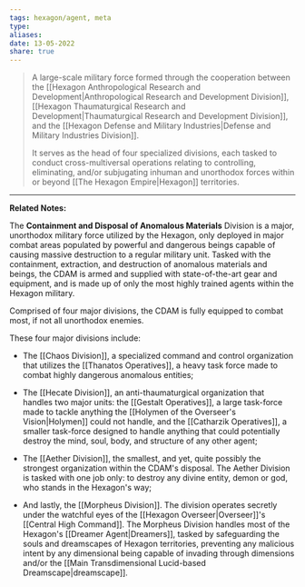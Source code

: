 ```yaml
---
tags: hexagon/agent, meta
type: 
aliases: 
date: 13-05-2022
share: true
---
```


> A large-scale military force formed through the cooperation between the [[Hexagon Anthropological Research and Development|Anthropological Research and Development Division]], [[Hexagon Thaumaturgical Research and Development|Thaumaturgical Research and Development Division]], and the [[Hexagon Defense and Military Industries|Defense and Military Industries Division]].
> 
> It serves as the head of four specialized divisions, each tasked to conduct cross-multiversal operations relating to controlling, eliminating, and/or subjugating inhuman and unorthodox forces within or beyond [[The Hexagon Empire|Hexagon]] territories.
---

**Related Notes:** 

The **Containment and Disposal of Anomalous Materials** Division is a major, unorthodox military force utilized by the Hexagon, only deployed in major combat areas populated by powerful and dangerous beings capable of causing massive destruction to a regular military unit. Tasked with the containment, extraction, and destruction of anomalous materials and beings, the CDAM is armed and supplied with state-of-the-art gear and equipment, and is made up of only the most highly trained agents within the Hexagon military.

Comprised of four major divisions, the CDAM is fully equipped to combat most, if not all unorthodox enemies.

These four major divisions include:
- The [[Chaos Division]], a specialized command and control organization that utilizes the [[Thanatos Operatives]], a heavy task force made to combat highly dangerous anomalous entities;
 
- The [[Hecate Division]], an anti-thaumaturgical organization that handles two major units: the [[Gestalt Operatives]], a large task-force made to tackle anything the [[Holymen of the Overseer's Vision|Holymen]] could not handle, and the [[Catharzik Operatives]], a smaller task-force designed to handle anything that could potentially destroy the mind, soul, body, and structure of any other agent;

- The [[Aether Division]], the smallest, and yet, quite possibly the strongest organization within the CDAM's disposal. The Aether Division is tasked with one job only: to destroy any divine entity, demon or god, who stands in the Hexagon's way;

- And lastly, the [[Morpheus Division]]. The division operates secretly under the watchful eyes of the [[Hexagon Overseer|Overseer]]'s [[Central High Command]]. The Morpheus Division handles most of the Hexagon's [[Dreamer Agent|Dreamers]], tasked by safeguarding the souls and dreamscapes of Hexagon territories, preventing any malicious intent by any dimensional being capable of invading through dimensions and/or the [[Main Transdimensional Lucid-based Dreamscape|dreamscape]].